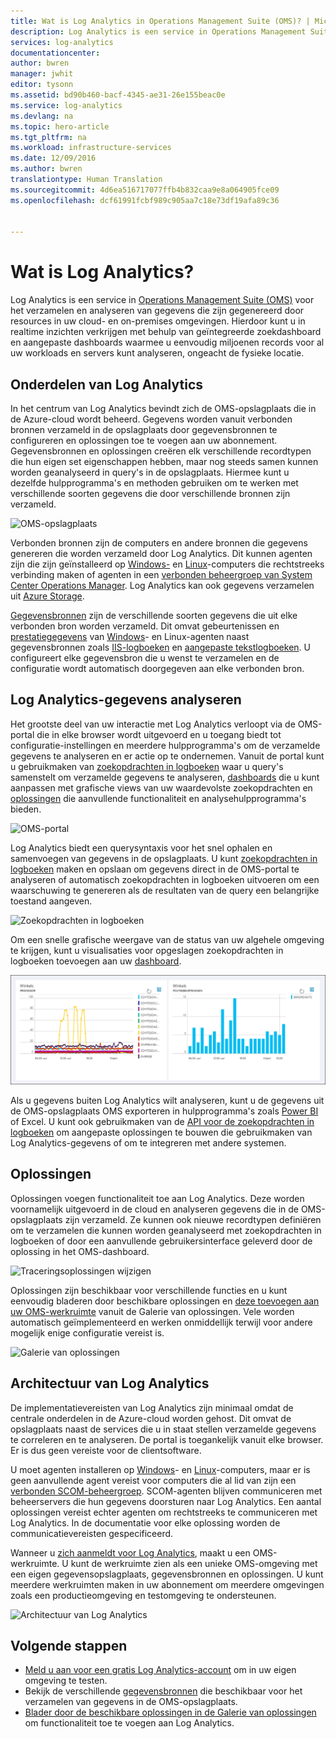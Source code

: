 ```yaml
---
title: Wat is Log Analytics in Operations Management Suite (OMS)? | Microsoft Docs
description: Log Analytics is een service in Operations Management Suite (OMS) voor het verzamelen en analyseren van operationele gegevens die zijn gegenereerd door resources in uw cloud- en on-premises omgevingen.  Dit artikel geeft een kort overzicht van de verschillende onderdelen van Log Analytics en koppelingen naar gedetailleerde inhoud.
services: log-analytics
documentationcenter: 
author: bwren
manager: jwhit
editor: tysonn
ms.assetid: bd90b460-bacf-4345-ae31-26e155beac0e
ms.service: log-analytics
ms.devlang: na
ms.topic: hero-article
ms.tgt_pltfrm: na
ms.workload: infrastructure-services
ms.date: 12/09/2016
ms.author: bwren
translationtype: Human Translation
ms.sourcegitcommit: 4d6ea516717077ffb4b832caa9e8a064905fce09
ms.openlocfilehash: dcf61991fcbf989c905aa7c18e73df19afa89c36


---
```

# <a name="what-is-log-analytics"></a>Wat is Log Analytics?
Log Analytics is een service in [Operations Management Suite \(OMS\)](../operations-management-suite/operations-management-suite-overview.md) voor het verzamelen en analyseren van gegevens die zijn gegenereerd door resources in uw cloud- en on-premises omgevingen. Hierdoor kunt u in realtime inzichten verkrijgen met behulp van geïntegreerde zoekdashboard en aangepaste dashboards waarmee u eenvoudig miljoenen records voor al uw workloads en servers kunt analyseren, ongeacht de fysieke locatie.

## <a name="log-analytics-components"></a>Onderdelen van Log Analytics
In het centrum van Log Analytics bevindt zich de OMS-opslagplaats die in de Azure-cloud wordt beheerd.  Gegevens worden vanuit verbonden bronnen verzameld in de opslagplaats door gegevensbronnen te configureren en oplossingen toe te voegen aan uw abonnement.  Gegevensbronnen en oplossingen creëren elk verschillende recordtypen die hun eigen set eigenschappen hebben, maar nog steeds samen kunnen worden geanalyseerd in query's in de opslagplaats.  Hiermee kunt u dezelfde hulpprogramma's en methoden gebruiken om te werken met verschillende soorten gegevens die door verschillende bronnen zijn verzameld.

![OMS-opslagplaats](media/log-analytics-overview/overview.png)

Verbonden bronnen zijn de computers en andere bronnen die gegevens genereren die worden verzameld door Log Analytics.  Dit kunnen agenten zijn die zijn geïnstalleerd op [Windows-](log-analytics-windows-agents.md) en [Linux](log-analytics-linux-agents.md)-computers die rechtstreeks verbinding maken of agenten in een [verbonden beheergroep van System Center Operations Manager](log-analytics-om-agents.md).  Log Analytics kan ook gegevens verzamelen uit [Azure Storage](log-analytics-azure-storage.md).

[Gegevensbronnen](log-analytics-data-sources.md) zijn de verschillende soorten gegevens die uit elke verbonden bron worden verzameld.  Dit omvat gebeurtenissen en [prestatiegegevens](log-analytics-data-sources-performance-counters.md) van [Windows](log-analytics-data-sources-windows-events.md)- en Linux-agenten naast gegevensbronnen zoals [IIS-logboeken](log-analytics-data-sources-iis-logs.md) en [aangepaste tekstlogboeken](log-analytics-data-sources-custom-logs.md).  U configureert elke gegevensbron die u wenst te verzamelen en de configuratie wordt automatisch doorgegeven aan elke verbonden bron.

## <a name="analyzing-log-analytics-data"></a>Log Analytics-gegevens analyseren
Het grootste deel van uw interactie met Log Analytics verloopt via de OMS-portal die in elke browser wordt uitgevoerd en u toegang biedt tot configuratie-instellingen en meerdere hulpprogramma's om de verzamelde gegevens te analyseren en er actie op te ondernemen.  Vanuit de portal kunt u gebruikmaken van [zoekopdrachten in logboeken](log-analytics-log-searches.md) waar u query's samenstelt om verzamelde gegevens te analyseren, [dashboards](log-analytics-dashboards.md) die u kunt aanpassen met grafische views van uw waardevolste zoekopdrachten en [oplossingen](log-analytics-add-solutions.md) die aanvullende functionaliteit en analysehulpprogramma's bieden.

![OMS-portal](media/log-analytics-overview/portal.png)

Log Analytics biedt een querysyntaxis voor het snel ophalen en samenvoegen van gegevens in de opslagplaats.  U kunt [zoekopdrachten in logboeken](log-analytics-log-searches.md) maken en opslaan om gegevens direct in de OMS-portal te analyseren of automatisch zoekopdrachten in logboeken uitvoeren om een waarschuwing te genereren als de resultaten van de query een belangrijke toestand aangeven.

![Zoekopdrachten in logboeken](media/log-analytics-overview/log-search.png)

Om een snelle grafische weergave van de status van uw algehele omgeving te krijgen, kunt u visualisaties voor opgeslagen zoekopdrachten in logboeken toevoegen aan uw [dashboard](log-analytics-dashboards.md).   

![Dashboard](media/log-analytics-overview/dashboard.png)

Als u gegevens buiten Log Analytics wilt analyseren, kunt u de gegevens uit de OMS-opslagplaats OMS exporteren in hulpprogramma's zoals [Power BI](log-analytics-powerbi.md) of Excel.  U kunt ook gebruikmaken van de [API voor de zoekopdrachten in logboeken](log-analytics-log-search-api.md) om aangepaste oplossingen te bouwen die gebruikmaken van Log Analytics-gegevens of om te integreren met andere systemen.

## <a name="solutions"></a>Oplossingen
Oplossingen voegen functionaliteit toe aan Log Analytics.  Deze worden voornamelijk uitgevoerd in de cloud en analyseren gegevens die in de OMS-opslagplaats zijn verzameld. Ze kunnen ook nieuwe recordtypen definiëren om te verzamelen die kunnen worden geanalyseerd met zoekopdrachten in logboeken of door een aanvullende gebruikersinterface geleverd door de oplossing in het OMS-dashboard.  

![Traceringsoplossingen wijzigen](media/log-analytics-overview/change-tracking.png)

Oplossingen zijn beschikbaar voor verschillende functies en u kunt eenvoudig bladeren door beschikbare oplossingen en [deze toevoegen aan uw OMS-werkruimte](log-analytics-add-solutions.md) vanuit de Galerie van oplossingen.  Vele worden automatisch geïmplementeerd en werken onmiddellijk terwijl voor andere mogelijk enige configuratie vereist is.

![Galerie van oplossingen](media/log-analytics-overview/solution-gallery.png)

## <a name="log-analytics-architecture"></a>Architectuur van Log Analytics
De implementatievereisten van Log Analytics zijn minimaal omdat de centrale onderdelen in de Azure-cloud worden gehost.  Dit omvat de opslagplaats naast de services die u in staat stellen verzamelde gegevens te correleren en te analyseren.  De portal is toegankelijk vanuit elke browser. Er is dus geen vereiste voor de clientsoftware.

U moet agenten installeren op [Windows](log-analytics-windows-agents.md)- en [Linux](log-analytics-linux-agents.md)-computers, maar er is geen aanvullende agent vereist voor computers die al lid van zijn een [verbonden SCOM-beheergroep](log-analytics-om-agents.md).  SCOM-agenten blijven communiceren met beheerservers die hun gegevens doorsturen naar Log Analytics.  Een aantal oplossingen vereist echter agenten om rechtstreeks te communiceren met Log Analytics.  In de documentatie voor elke oplossing worden de communicatievereisten gespecificeerd.

Wanneer u [zich aanmeldt voor Log Analytics](log-analytics-get-started.md), maakt u een OMS-werkruimte.  U kunt de werkruimte zien als een unieke OMS-omgeving met een eigen gegevensopslagplaats, gegevensbronnen en oplossingen. U kunt meerdere werkruimten maken in uw abonnement om meerdere omgevingen zoals een productieomgeving en testomgeving te ondersteunen.

![Architectuur van Log Analytics](media/log-analytics-overview/architecture.png)

## <a name="next-steps"></a>Volgende stappen
* [Meld u aan voor een gratis Log Analytics-account](log-analytics-get-started.md) om in uw eigen omgeving te testen.
* Bekijk de verschillende [gegevensbronnen](log-analytics-data-sources.md) die beschikbaar voor het verzamelen van gegevens in de OMS-opslagplaats.
* [Blader door de beschikbare oplossingen in de Galerie van oplossingen](log-analytics-add-solutions.md) om functionaliteit toe te voegen aan Log Analytics.




<!--HONumber=Jan17_HO4-->


